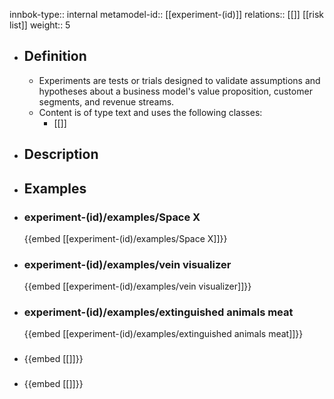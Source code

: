 innbok-type:: internal
metamodel-id:: [[experiment-(id)]]
relations:: [[]] [[risk list]]
weight:: 5

- ## Definition
  - Experiments are tests or trials designed to validate assumptions and hypotheses about a business model's value proposition, customer segments, and revenue streams.
  - Content is of type text and uses the following classes:
    - [[]]
- ## Description
- ## Examples
- ### experiment-(id)/examples/Space X
  {{embed [[experiment-(id)/examples/Space X]]}}
- ### experiment-(id)/examples/vein visualizer
  {{embed [[experiment-(id)/examples/vein visualizer]]}}
- ### experiment-(id)/examples/extinguished animals meat
  {{embed [[experiment-(id)/examples/extinguished animals meat]]}}
- ### 
  {{embed [[]]}}
- ### 
  {{embed [[]]}}


